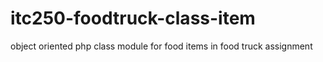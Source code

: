 # itc250-foodtruck-class-item
object oriented php class module for food items in food truck assignment
